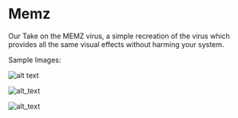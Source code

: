# Memz

Our Take on the MEMZ virus, a simple recreation of the virus which provides all the same visual effects without harming your system.


Sample Images:

![alt text](https://cdn.discordapp.com/attachments/1035150028899098727/1279354102744219719/output_3.jpg?ex=66d422db&is=66d2d15b&hm=6c77ceaf8beebe6aa9b3e9383f9520566c4bf455d0261fdcfe81c301acfad431&)

![alt_text](https://cdn.discordapp.com/attachments/1035150028899098727/1279354102480113734/output_2.png?ex=66d422db&is=66d2d15b&hm=74847048e2fea83b2c1c676d86b4d6a386592047b0429115f7608fa67ae05b20&)

![alt_text](https://cdn.discordapp.com/attachments/1035150028899098727/1279354103100739584/output_1.png?ex=66d422db&is=66d2d15b&hm=0134a5974bd3a7e1e7355521e81ffe6c163884b21ff7120ddb4fd2cc470c8e3e&)

